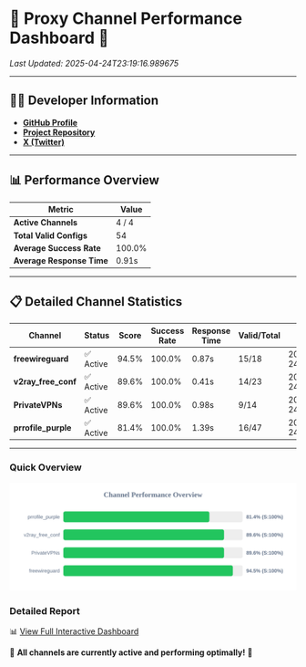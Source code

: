 # 🌟 Proxy Channel Performance Dashboard 🌟

_Last Updated: 2025-04-24T23:19:16.989675_

---

## 👩‍💻 Developer Information

- **[GitHub Profile](https://github.com/4n0nymou3)**  
- **[Project Repository](https://github.com/4n0nymou3/multi-proxy-config-fetcher)**  
- **[X (Twitter)](https://x.com/4n0nymou3)**  

---

## 📊 Performance Overview

| Metric                | Value       |
|-----------------------|-------------|
| **Active Channels**   | 4 / 4       |
| **Total Valid Configs** | 54          |
| **Average Success Rate** | 100.0%      |
| **Average Response Time** | 0.91s       |

---

## 📋 Detailed Channel Statistics

| Channel          | Status     | Score  | Success Rate | Response Time | Valid/Total | Last Success               |
|------------------|------------|--------|--------------|---------------|-------------|----------------------------|
| **freewireguard**  | ✅ Active  | 94.5%  | 100.0% | 0.87s         | 15/18       | 2025-04-24T23:19:16.987886 |
| **v2ray_free_conf**  | ✅ Active  | 89.6%  | 100.0% | 0.41s         | 14/23       | 2025-04-24T23:19:15.064675 |
| **PrivateVPNs**  | ✅ Active  | 89.6%  | 100.0% | 0.98s         | 9/14       | 2025-04-24T23:19:16.087061 |
| **prrofile_purple**  | ✅ Active  | 81.4%  | 100.0% | 1.39s         | 16/47       | 2025-04-24T23:19:14.572968 |

---

### Quick Overview
<div align="center">
  <a href="https://raw.githubusercontent.com/nullluser/NullRepo/refs/heads/main/assets/channel_stats_chart.svg">
    <img src="https://raw.githubusercontent.com/nullluser/NullRepo/refs/heads/main/assets/channel_stats_chart.svg" alt="Source Performance Statistics" width="800">
  </a>
</div>

### Detailed Report
📊 [View Full Interactive Dashboard](https://htmlpreview.github.io/?https://github.com/nullluser/NullRepo/blob/main/assets/performance_report.html)

🎉 **All channels are currently active and performing optimally!** 🎉
